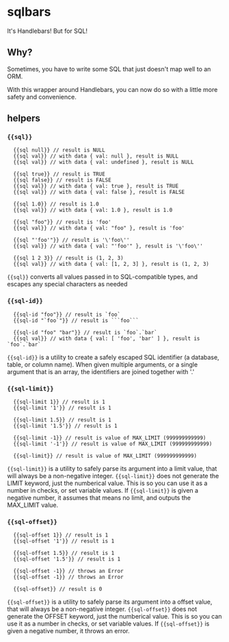 # sqlbars

It's Handlebars! But for SQL!

## Why?

Sometimes, you have to write some SQL that just doesn't map well to an ORM.

With this wrapper around Handlebars, you can now do so with a little more safety and convenience.

## helpers

### `{{sql}}`

```
  {{sql null}} // result is NULL
  {{sql val}} // with data { val: null }, result is NULL
  {{sql val}} // with data { val: undefined }, result is NULL

  {{sql true}} // result is TRUE
  {{sql false}} // result is FALSE
  {{sql val}} // with data { val: true }, result is TRUE
  {{sql val}} // with data { val: false }, result is FALSE

  {{sql 1.0}} // result is 1.0
  {{sql val}} // with data { val: 1.0 }, result is 1.0

  {{sql "foo"}} // result is 'foo'
  {{sql val}} // with data { val: "foo" }, result is 'foo'

  {{sql "'foo'"}} // result is '\'foo\''
  {{sql val}} // with data { val: "'foo'" }, result is '\'foo\''

  {{sql 1 2 3}} // result is (1, 2, 3)
  {{sql val}} // with data { val: [1, 2, 3] }, result is (1, 2, 3)
```

`{{sql}}` converts all values passed in to SQL-compatible types,
and escapes any special characters as needed


### `{{sql-id}}`

```
  {{sql-id "foo"}} // result is `foo`
  {{sql-id "`foo`"}} // result is ```foo```

  {{sql-id "foo" "bar"}} // result is `foo`.`bar`
  {{sql val}} // with data { val: [ 'foo', 'bar' ] }, result is `foo`.`bar`
```

`{{sql-id}}` is a utility to create a safely escaped SQL identifier (a database, table, or column name).
When given multiple arguments, or a single argument that is an array, the identifiers are joined together with '.'


### `{{sql-limit}}`

```
  {{sql-limit 1}} // result is 1
  {{sql-limit '1'}} // result is 1

  {{sql-limit 1.5}} // result is 1
  {{sql-limit '1.5'}} // result is 1

  {{sql-limit -1}} // result is value of MAX_LIMIT (999999999999)
  {{sql-limit '-1'}} // result is value of MAX_LIMIT (999999999999)

  {{sql-limit}} // result is value of MAX_LIMIT (999999999999)
```

`{{sql-limit}}` is a utility to safely parse its argument into a limit value, that will always be a non-negative integer.
`{{sql-limit}}` does not generate the LIMIT keyword, just the numberical value.  This is so you can use it as a number in checks, or set variable values.
If `{{sql-limit}}` is given a negative number, it assumes that means no limit, and outputs the MAX_LIMIT value.


### `{{sql-offset}}`

```
  {{sql-offset 1}} // result is 1
  {{sql-offset '1'}} // result is 1

  {{sql-offset 1.5}} // result is 1
  {{sql-offset '1.5'}} // result is 1

  {{sql-offset -1}} // throws an Error
  {{sql-offset -1}} // throws an Error

  {{sql-offset}} // result is 0
```

`{{sql-offset}}` is a utility to safely parse its argument into a offset value, that will always be a non-negative integer.
`{{sql-offset}}` does not generate the OFFSET keyword, just the numberical value.  This is so you can use it as a number in checks, or set variable values.
If `{{sql-offset}}` is given a negative number, it throws an error.
